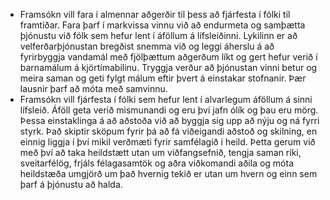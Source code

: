 - Framsókn vill fara í almennar aðgerðir til þess að fjárfesta í fólki til framtíðar. Fara þarf í markvissa vinnu við að endurmeta og samþætta þjónustu við fólk sem hefur lent í áföllum á lífsleiðinni. Lykilinn er að velferðarþjónustan bregðist snemma við og leggi áherslu á að fyrirbyggja vandamál með fjölþættum aðgerðum líkt og gert hefur verið í barnamálum á kjörtímabilinu. Tryggja verður að þjónustan vinni betur og meira saman og geti fylgt málum eftir þvert á einstakar stofnanir. Þær lausnir þarf að móta með samvinnu.
- Framsókn vill fjárfesta í fólki sem hefur lent í alvarlegum áföllum á sinni lífsleið. Áföll geta verið mismunandi og eru því jafn ólík og þau eru mörg. Þessa einstaklinga á að aðstoða við að byggja sig upp að nýju og ná fyrri styrk. Það skiptir sköpum fyrir þá að fá viðeigandi aðstoð og skilning, en einnig liggja í því mikil verðmæti fyrir samfélagið í heild. Þetta gerum við með því að taka heildstætt utan um viðfangsefnið, tengja saman ríki, sveitarfélög, frjáls félagasamtök og aðra viðkomandi aðila og móta  heildstæða umgjörð um það hvernig tekið er utan um hvern og einn sem þarf á þjónustu að halda.
